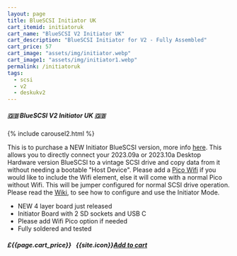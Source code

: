 ```yaml
---
layout: page
title: BlueSCSI Initiator UK
cart_itemid: initiatoruk
cart_name: "BlueSCSI V2 Initiator UK"
cart_description: "BlueSCSI Initiator for V2 - Fully Assembled"
cart_price: 57
cart_image: "assets/img/initiator.webp"
cart_image1: "assets/img/initiator1.webp"
permalink: /initiatoruk
tags: 
  - scsi
  - v2
  - deskukv2
---
```


##### 🇬🇧 BlueSCSI V2 Initiator UK 🇬🇧

{% include carousel2.html %}

This is to purchase a NEW Initiator BlueSCSI version, more info <a href="https://github.com/BlueSCSI/BlueSCSI-v2/wiki/Initiator-Mode" target="_blank">here</a>. This allows you to directly connect your 2023.09a or 2023.10a Desktop Hardware version BlueSCSI to a vintage SCSI drive and copy data from it without needing a bootable "Host Device". Please add a [Pico Wifi](/picowifi) if you would like to  include the Wifi element, else it will come with a normal Pico without Wifi. This will be jumper configured for normal SCSI drive operation. Please read the <a href="https://github.com/BlueSCSI/BlueSCSI-v2/wiki/Initiator-Mode" target="_blank">Wiki</a>, to see how to configure and use the Initiator Mode.

* NEW 4 layer board just released
* Initiator Board with 2 SD sockets and USB C
* Please add Wifi Pico option if needed
* Fully soldered and tested


##### £{{page.cart_price}} &nbsp; {{site.icon}}[Add to cart](/cart#{{page.cart_itemid}})
